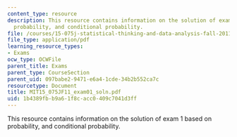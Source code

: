 ```yaml
---
content_type: resource
description: This resource contains information on the solution of exam 1 based on
  probability, and conditional probability.
file: /courses/15-075j-statistical-thinking-and-data-analysis-fall-2011/1b4389fbb9a61f8cacc0409c7041d3ff_MIT15_075JF11_exam01_soln.pdf
file_type: application/pdf
learning_resource_types:
- Exams
ocw_type: OCWFile
parent_title: Exams
parent_type: CourseSection
parent_uid: 097babe2-9471-e6a4-1cde-34b2b552ca7c
resourcetype: Document
title: MIT15_075JF11_exam01_soln.pdf
uid: 1b4389fb-b9a6-1f8c-acc0-409c7041d3ff
---
```

This resource contains information on the solution of exam 1 based on probability, and conditional probability.

